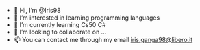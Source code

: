 - 👋 Hi, I’m @Iris98
- 👀 I’m interested in learning programming languages
- 🌱 I’m currently learning Cs50 C# 
- 💞️ I’m looking to collaborate on ...
- 📫 You can contact me through my email iris.ganga98@libero.it

<!---
airisu98/airisu98 is a ✨ special ✨ repository because its `README.md` (this file) appears on your GitHub profile.
You can click the Preview link to take a look at your changes.
--->
